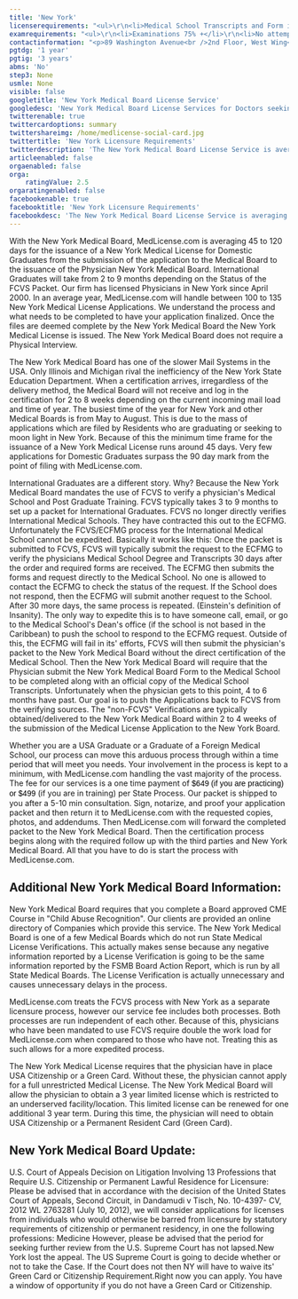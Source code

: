 ```yaml
---
title: 'New York'
licenserequirements: "<ul>\r\n<li>Medical School Transcripts and Form if Domestic</li>\r\n<li>All PGY Training if Domestic</li>\r\n<li>FCVS Packet if International</li>\r\n<li>All State Medical Licenses (past/present)</li>\r\n<li>3 Physician References - Some Applicants</li>\r\n<li>National or State Examination Scores if Domestic</li>\r\n</ul>"
examrequirements: "<ul>\r\n<li>Examinations 75% +</li>\r\n<li>No attempt limit Step 3 of the USMLE</li>\r\n<li>No year limit- USMLE or 10 years if (Md/Phd)</li>\r\n<li>1 year PGY for USA Grads</li>\r\n<li>3 year PGY for International Grads</li>\r\n<li>No 10 year rule or SPEX required</li>\r\n<li>State Exam Accepted if Pre-1975</li>\r\n</ul>"
contactinformation: "<p>89 Washington Avenue<br />2nd Floor, West Wing<br />Albany, NY 12234<br />Phone: (518) 474-3817 Ext. 560<br />Fax: (518) 486-4846</p>\r\n<p><a href=\"http://www.nysed.gov/licensed-professionals/\">http://usny.nysed.gov/professionals/</a></p>"
pgtdg: '1 year'
pgtig: '3 years'
abms: 'No'
step3: None
usmle: None
visible: false
googletitle: 'New York Medical Board License Service'
googledesc: 'New York Medical Board License Services for Doctors seeking an expedited, fast licensure process while applying to the New York Physician Medical Board'
twitterenable: true
twittercardoptions: summary
twittershareimg: /home/medlicense-social-card.jpg
twittertitle: 'New York Licensure Requirements'
twitterdescription: 'The New York Medical Board License Service is averaging 45 to 90 days for the issuance of a New York Medical License for Domestic Graduates. The busiest time of the year for New York and other Medical Boards is from May to August. The New York Medical Board does not require a Physical Interview.'
articleenabled: false
orgaenabled: false
orga:
    ratingValue: 2.5
orgaratingenabled: false
facebookenable: true
facebooktitle: 'New York Licensure Requirements'
facebookdesc: 'The New York Medical Board License Service is averaging 45 to 90 days for the issuance of a New York Medical License for Domestic Graduates. The busiest time of the year for New York and other Medical Boards is from May to August. The New York Medical Board does not require a Physical Interview.'
---
```


<p>With the New York Medical Board, MedLicense.com is averaging 45 to 120 days for the issuance of a New York Medical License for Domestic Graduates from the submission of the application to the Medical Board to the issuance of the Physician New York Medical Board. International Graduates will take from 2 to 9 months depending on the Status of the FCVS Packet. Our firm has licensed Physicians in New York since April 2000. In an average year, MedLicense.com will handle between 100 to 135 New York Medical License Applications. We understand the process and what needs to be completed to have your application finalized. Once the files are deemed complete by the New York Medical Board the New York Medical License is issued. The New York Medical Board does not require a Physical Interview.</p>
<p>The New York Medical Board has one of the slower Mail Systems in the USA. Only Illinois and Michigan rival the inefficiency of the New York State Education Department. When a certification arrives, irregardless of the delivery method, the Medical Board will not receive and log in the certification for 2 to 8 weeks depending on the current incoming mail load and time of year. The busiest time of the year for New York and other Medical Boards is from May to August. This is due to the mass of applications which are filed by Residents who are graduating or seeking to moon light in New York. Because of this the minimum time frame for the issuance of a New York Medical License runs around 45 days. Very few applications for Domestic Graduates surpass the 90 day mark from the point of filing with MedLicense.com.</p>
<p>International Graduates are a different story. Why? Because the New York Medical Board mandates the use of FCVS to verify a physician's Medical School and Post Graduate Training. FCVS typically takes 3 to 9 months to set up a packet for International Graduates. FCVS no longer directly verifies International Medical Schools. They have contracted this out to the ECFMG. Unfortunately the FCVS/ECFMG process for the International Medical School cannot be expedited. Basically it works like this: Once the packet is submitted to FCVS, FCVS will typically submit the request to the ECFMG to verify the physicians Medical School Degree and Transcripts 30 days after the order and required forms are received. The ECFMG then submits the forms and request directly to the Medical School. No one is allowed to contact the ECFMG to check the status of the request. If the School does not respond, then the ECFMG will submit another request to the School. After 30 more days, the same process is repeated. (Einstein's definition of Insanity). The only way to expedite this is to have someone call, email, or go to the Medical School's Dean's office (if the school is not based in the Caribbean) to push the school to respond to the ECFMG request. Outside of this, the ECFMG will fail in its' efforts, FCVS will then submit the physician's packet to the New York Medical Board without the direct certification of the Medical School. Then the New York Medical Board will require that the Physician submit the New York Medical Board Form to the Medical School to be completed along with an official copy of the Medical School Transcripts. Unfortunately when the physician gets to this point, 4 to 6 months have past. Our goal is to push the Applications back to FCVS from the verifying sources. The "non-FCVS" Verifications are typically obtained/delivered to the New York Medical Board within 2 to 4 weeks of the submission of the Medical License Application to the New York Board.</p>
<p>Whether you are a USA Graduate or a Graduate of a Foreign Medical School, our process can move this arduous process through within a time period that will meet you needs. Your involvement in the process is kept to a minimum, with MedLicense.com handling the vast majority of the process. The fee for our services is a one time payment of <span style="display: inline !important; float: none; background-color: transparent; color: #000000; font-family: Verdana,Arial,Helvetica,sans-serif; font-size: 14px; font-style: normal; font-variant: normal; font-weight: 400; letter-spacing: normal; line-height: 18.2px; orphans: 2; text-align: left; text-decoration: none; text-indent: 0px; text-transform: none; -webkit-text-stroke-width: 0px; white-space: normal; word-spacing: 0px;">$649 (if you are practicing) or $499</span> (if you are in training) per State Process. Our packet is shipped to you after a 5-10 min consultation. Sign, notarize, and proof your application packet and then return it to MedLicense.com with the requested copies, photos, and addendums. Then MedLicense.com will forward the completed packet to the New York Medical Board. Then the certification process begins along with the required follow up with the third parties and New York Medical Board. All that you have to do is start the process with MedLicense.com.</p>
<h2 id="mcetoc_1ce9djc280">Additional New York Medical Board Information:</h2>
<p>New York Medical Board requires that you complete a Board approved CME Course in "Child Abuse Recognition". Our clients are provided an online directory of Companies which provide this service. The New York Medical Board is one of a few Medical Boards which do not run State Medical License Verifications. This actually makes sense because any negative information reported by a License Verification is going to be the same information reported by the FSMB Board Action Report, which is run by all State Medical Boards. The License Verification is actually unnecessary and causes unnecessary delays in the process.</p>
<p>MedLicense.com treats the FCVS process with New York as a separate licensure process, however our service fee includes both processes. Both processes are run independent of each other. Because of this, physicians who have been mandated to use FCVS require double the work load for MedLicense.com when compared to those who have not. Treating this as such allows for a more expedited process.</p>
<p>The New York Medical License requires that the physician have in place USA Citizenship or a Green Card. Without these, the physician cannot apply for a full unrestricted Medical License. The New York Medical Board will allow the physician to obtain a 3 year limited license which is restricted to an underserved facility/location. This limited license can be renewed for one additional 3 year term. During this time, the physician will need to obtain USA Citizenship or a Permanent Resident Card (Green Card).</p>
<h2 id="mcetoc_1ce9e0j4j1">New York Medical Board Update:</h2>
<p>U.S. Court of Appeals Decision on Litigation Involving 13 Professions that Require U.S. Citizenship or Permanent Lawful Residence for Licensure: Please be advised that in accordance with the decision of the United States Court of Appeals, Second Circuit, in Dandamudi v Tisch, No. 10-4397- CV, 2012 WL 2763281 (July 10, 2012), we will consider applications for licenses from individuals who would otherwise be barred from licensure by statutory requirements of citizenship or permanent residency, in one the following professions: Medicine However, please be advised that the period for seeking further review from the U.S. Supreme Court has not lapsed.New York lost the appeal. The US Supreme Court is going to decide whether or not to take the Case. If the Court does not then NY will have to waive its' Green Card or Citizenship Requirement.Right now you can apply. You have a window of opportunity if you do not have a Green Card or Citizenship.</p>
